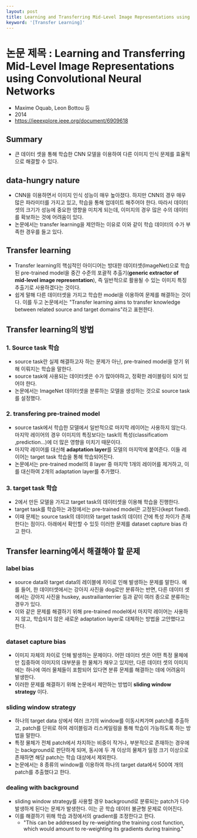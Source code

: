 ```yaml
---
layout: post
title: Learning and Transferring Mid-Level Image Representations using Convolutional Neural Networks
keyword: '[Transfer Learning]'
---
```


# 논문 제목 : Learning and Transferring Mid-Level Image Representations using Convolutional Neural Networks

- Maxime Oquab, Leon Bottou 등
- 2014
- <https://ieeexplore.ieee.org/document/6909618>

## Summary

- 큰 데이터 셋을 통해 학습한 CNN 모델을 이용하여 다른 이미지 인식 문제를 효율적으로 해결할 수 있다.

## data-hungry nature

- CNN을 이용하면서 이미지 인식 성능이 매우 높아졌다. 하지만 CNN의 경우 매우 많은 파라미터를 가지고 있고, 학습을 통해 업데이트 해주어야 한다. 따라서 데이터 셋의 크기가 성능에 중요한 영향을 미치게 되는데, 이미지의 경우 많은 수의 데이터를 확보하는 것에 어려움이 있다.
- 논문에서는 transfer learning을 제안하는 이유로 이와 같이 학습 데이터의 수가 부족한 경우를 들고 있다.

## Transfer learning

- Transfer learning의 핵심적인 아이디어는 방대한 데이터셋(ImageNet)으로 학습된 pre-trained model을 중간 수준의 포괄적 추출기(**generic extractor of mid-level image representation**), 즉 일반적으로 활용될 수 있는 이미지 특징 추출기로 사용하겠다는 것이다.
- 쉽게 말해 다른 데이터셋을 가지고 학습한 model을 이용하여 문제를 해결하는 것이다. 이를 두고 논문에서는 "Transfer learning aims to transfer knowledge between related source and target domains"라고 표현한다.

## Transfer learning의 방법

### 1. Source task 학습

- source task란 실제 해결하고자 하는 문제가 아닌, pre-trained model을 얻기 위해 이뤄지는 학습을 말한다.
- source task에 사용되는 데이터셋은 수가 많아야하고, 정확한 레이블링이 되어 있어야 한다.
- 논문에서는 ImageNet 데이터셋을 분류하는 모델을 생성하는 것으로 source task를 설정했다.

### 2. transfering pre-trained model

- source task에서 학습한 모델에서 일반적으로 마지막 레이어는 사용하지 않는다. 마지막 레이어의 경우 이미지의 특징보다는 task의 특성(classificatiom ,prediction...)에 더 많은 영향을 미치기 때문이다.
- 마지막 레이어를 대신해 **adaptation layer**를 모델의 마지막에 붙여준다. 이들 레이어는 target task 학습을 통해 학습되어진다.
- 논문에서는 pre-trained model의 8 layer 중 마지막 1개의 레이어를 제거하고, 이를 대신하여 2개의 adaptation layer를 추가했다.

### 3. target task 학습

- 2에서 만든 모델을 가지고 target task의 데이터셋을 이용해 학습을 진행한다.
- target task를 학습하는 과정에서는 pre-trained model은 고정된다(kept fixed).
- 이때 문제는 source task의 데이터와 target task의 데이터 간에 특성 차이가 존재한다는 점이다. 아래에서 확인할 수 있듯 이러한 문제를 dataset capture bias 라고 한다.

## Transfer learning에서 해결해야 할 문제

### label bias

- source data와 target data의 레이블에 차이로 인해 발생하는 문제를 말한다. 예를 들어, 한 데이터셋에서는 강아지 사진을 dog로만 분류하는 반면, 다른 데이터 셋에서는 강아지 사진을 huskey, austrailianterrier 등과 같이 여러 종으로 분류하는 경우가 있다.
- 이와 같은 문제를 해결하기 위해 pre-trained model에서 마지막 레이어는 사용하지 않고, 학습되지 않은 새로운 adaptation layer로 대체하는 방법을 고안했다고 한다.

### dataset capture bias

- 이미지 자체의 차이로 인해 발생하는 문제이다. 어떤 데이터 셋은 어떤 특정 물체에만 집중하여 이미지의 대부분을 한 물체가 채우고 있지만, 다른 데이터 셋의 이미지에는 하나에 여러 물체들이 포함되어 있다면 분류 문제를 해결하는 데에 어려움이 발생한다.
- 이러한 문제를 해결하기 위해 논문에서 제안하는 방법이 **sliding window strategy** 이다.

### sliding window strategy

- 하나의 target data 상에서 여러 크기의 window를 이동시켜가며 patch를 추출하고, patch를 단위로 하여 레이블링과 리스케일링을 통해 학습이 가능하도록 하는 방법을 말한다.
- 특정 물체가 전체 patch에서 차지하는 비중이 작거나, 부분적으로 존재하는 경우에는 background로 판단하게 되며, 동시에 두 개 이상의 물체가 일정 크기 이상으로 존재하면 해당 patch는 학습 대상에서 제외한다.
- 논문에서는 8 종류의 window를 이용하여 하나의 target data에서 500여 개의 patch를 추출했다고 한다.

### dealing with background

- sliding window strategy를 사용할 경우 background로 분류되는 patch가 다수 발생하게 된다는 문제가 발생한다. 이는 곧 학습 데이터 불균형 문제로 이어진다.
- 이를 해결하기 위해 학습 과정에서의 gradient를 조정한다고 한다.
  - "This can be addressed by re-weighting the training cost function, which would amount to re-weighting its gradients during training."
